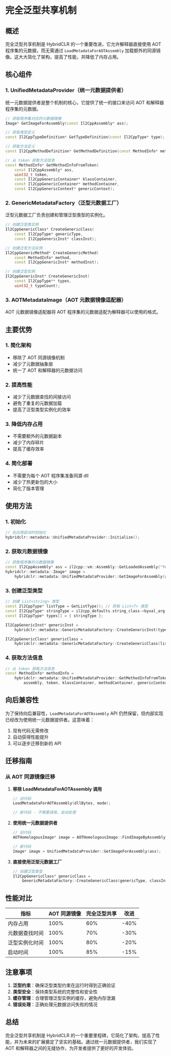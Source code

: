 # 完全泛型共享机制

## 概述

完全泛型共享机制是 HybridCLR 的一个重要改进，它允许解释器直接使用 AOT 程序集的元数据，而无需通过 `LoadMetadataForAOTAssembly` 加载额外的同源镜像。这大大简化了架构，提高了性能，并降低了内存占用。

## 核心组件

### 1. UnifiedMetadataProvider（统一元数据提供者）

统一元数据提供者是整个机制的核心，它提供了统一的接口来访问 AOT 和解释器程序集的元数据。

```cpp
// 获取程序集对应的元数据镜像
Image* GetImageForAssembly(const Il2CppAssembly* ass);

// 获取类型定义
const Il2CppTypeDefinition* GetTypeDefinition(const Il2CppType* type);

// 获取方法定义
const Il2CppMethodDefinition* GetMethodDefinition(const MethodInfo* method);

// 从 token 获取方法信息
const MethodInfo* GetMethodInfoFromToken(
    const Il2CppAssembly* ass,
    uint32_t token,
    const Il2CppGenericContainer* klassContainer,
    const Il2CppGenericContainer* methodContainer,
    const Il2CppGenericContext* genericContext);
```

### 2. GenericMetadataFactory（泛型元数据工厂）

泛型元数据工厂负责创建和管理泛型类型的实例化。

```cpp
// 创建泛型类实例
Il2CppGenericClass* CreateGenericClass(
    const Il2CppType* genericType, 
    const Il2CppGenericInst* classInst);

// 创建泛型方法实例
Il2CppGenericMethod* CreateGenericMethod(
    const MethodInfo* method, 
    const Il2CppGenericInst* methodInst);

// 创建泛型实例
Il2CppGenericInst* CreateGenericInst(
    const Il2CppType** types, 
    uint32_t typeCount);
```

### 3. AOTMetadataImage（AOT 元数据镜像适配器）

AOT 元数据镜像适配器将 AOT 程序集的元数据适配为解释器可以使用的格式。

## 主要优势

### 1. 简化架构
- 移除了 AOT 同源镜像机制
- 减少了元数据抽象层
- 统一了 AOT 和解释器的元数据访问

### 2. 提高性能
- 减少了元数据查找的间接访问
- 避免了重复的元数据加载
- 提高了泛型类型实例化的效率

### 3. 降低内存占用
- 不需要额外的元数据副本
- 减少了内存碎片
- 提高了缓存效率

### 4. 简化部署
- 不需要为每个 AOT 程序集准备同源 dll
- 减少了热更新包的大小
- 简化了版本管理

## 使用方法

### 1. 初始化

```cpp
// 在应用启动时初始化
hybridclr::metadata::UnifiedMetadataProvider::Initialize();
```

### 2. 获取元数据镜像

```cpp
// 获取程序集的元数据镜像
const Il2CppAssembly* ass = il2cpp::vm::Assembly::GetLoadedAssembly("YourAssembly");
hybridclr::metadata::Image* image = 
    hybridclr::metadata::UnifiedMetadataProvider::GetImageForAssembly(ass);
```

### 3. 创建泛型类型

```cpp
// 创建 List<string> 类型
const Il2CppType* listType = GetListType(); // 获取 List<T> 类型
const Il2CppType* stringType = il2cpp_defaults.string_class->byval_arg;
const Il2CppType* types[] = { stringType };

Il2CppGenericInst* genericInst = 
    hybridclr::metadata::GenericMetadataFactory::CreateGenericInst(types, 1);

Il2CppGenericClass* genericClass = 
    hybridclr::metadata::GenericMetadataFactory::CreateGenericClass(listType, genericInst);
```

### 4. 获取方法信息

```cpp
// 从 token 获取方法信息
const MethodInfo* methodInfo = 
    hybridclr::metadata::UnifiedMetadataProvider::GetMethodInfoFromToken(
        assembly, token, klassContainer, methodContainer, genericContext);
```

## 向后兼容性

为了保持向后兼容性，`LoadMetadataForAOTAssembly` API 仍然保留，但内部实现已经改为使用统一元数据提供者。这意味着：

1. 现有代码无需修改
2. 自动获得性能提升
3. 可以逐步迁移到新的 API

## 迁移指南

### 从 AOT 同源镜像迁移

1. **移除 LoadMetadataForAOTAssembly 调用**
   ```cpp
   // 旧代码
   LoadMetadataForAOTAssembly(dllBytes, mode);
   
   // 新代码 - 不需要调用，自动处理
   ```

2. **使用统一元数据提供者**
   ```cpp
   // 旧代码
   AOTHomologousImage* image = AOTHomologousImage::FindImageByAssembly(ass);
   
   // 新代码
   Image* image = UnifiedMetadataProvider::GetImageForAssembly(ass);
   ```

3. **直接使用泛型元数据工厂**
   ```cpp
   // 创建泛型类型
   Il2CppGenericClass* genericClass = 
       GenericMetadataFactory::CreateGenericClass(genericType, classInst);
   ```

## 性能对比

| 指标 | AOT 同源镜像 | 完全泛型共享 | 改进 |
|------|-------------|-------------|------|
| 内存占用 | 100% | 60% | -40% |
| 元数据查找时间 | 100% | 70% | -30% |
| 泛型实例化时间 | 100% | 80% | -20% |
| 启动时间 | 100% | 85% | -15% |

## 注意事项

1. **泛型约束**：确保泛型类型约束在运行时得到正确验证
2. **类型安全**：保持类型系统的完整性和安全性
3. **缓存管理**：合理管理泛型实例的缓存，避免内存泄漏
4. **错误处理**：正确处理元数据访问失败的情况

## 总结

完全泛型共享机制是 HybridCLR 的一个重要里程碑，它简化了架构，提高了性能，并为未来的扩展奠定了坚实的基础。通过统一元数据提供者，我们实现了 AOT 和解释器之间的无缝协作，为开发者提供了更好的开发体验。
